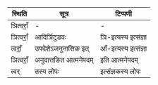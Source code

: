 | स्थिति | सूत्र | टिप्पणी |
| ----- | ------- | ------ |
| ञित्वराँ॒ | - | - |
| ञित्वराँ॒ | आदिर्ञिटुडवः | ञि-इत्यस्य इत्संज्ञा |
| त्वराँ॒ | उपदेशेऽजनुनासिक इत् | आँ-इत्यस्य इत्संज्ञा |
| ञित्वराँ॒ | अनुदात्तङित आत्मनेपदम् | इति आत्मनेपदम् |
| त्वर् | तस्य लोपः | इत्संज्ञकस्य लोपः |
